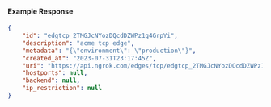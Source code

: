 <!-- Code generated for API Clients. DO NOT EDIT. -->

#### Example Response

```json
{
	"id": "edgtcp_2TMGJcNYozDQcdDZWPz1g4GrpYi",
	"description": "acme tcp edge",
	"metadata": "{\"environment\": \"production\"}",
	"created_at": "2023-07-31T23:17:45Z",
	"uri": "https://api.ngrok.com/edges/tcp/edgtcp_2TMGJcNYozDQcdDZWPz1g4GrpYi",
	"hostports": null,
	"backend": null,
	"ip_restriction": null
}
```
